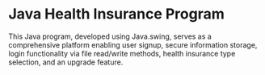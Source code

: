 # Java Health Insurance Program
 This Java program, developed using Java.swing, serves as a comprehensive platform enabling user signup, secure information storage, login functionality via file read/write methods, health insurance type selection, and an upgrade feature.

